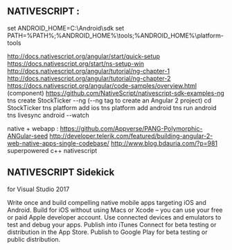

## NATIVESCRIPT : 
set ANDROID_HOME=C:\Android\sdk 
set PATH=%PATH%;%ANDROID_HOME%\tools;%ANDROID_HOME%\platform-tools 
 
http://docs.nativescript.org/angular/start/quick-setup 
https://docs.nativescript.org/start/ns-setup-win 
http://docs.nativescript.org/angular/tutorial/ng-chapter-1 
http://docs.nativescript.org/angular/tutorial/ng-chapter-2 
https://docs.nativescript.org/angular/code-samples/overview.html (component) 
https://github.com/NativeScript/nativescript-sdk-examples-ng
tns create StockTicker --ng (--ng tag to create an Angular 2 project)
cd StockTicker
tns platform add ios
tns platform add android
tns run android 
tns livesync android --watch 
 
native + webapp : 
https://github.com/Appverse/PANG-Polymorphic-ANGular-seed 
http://developer.telerik.com/featured/building-angular-2-web-native-apps-single-codebase/ 
http://www.blog.bdauria.com/?p=981		superpowered c++ nativescript

 
## NATIVESCRIPT Sidekick
for Visual Studio 2017

Write once and build compelling native mobile apps targeting iOS and Android.
Build for iOS without using Macs or Xcode – you can use your free or paid Apple developer account.
Use connected devices and emulators to test and debug your apps.
Publish into iTunes Connect for beta testing or distribution in the App Store.
Publish to Google Play for beta testing or public distribution.